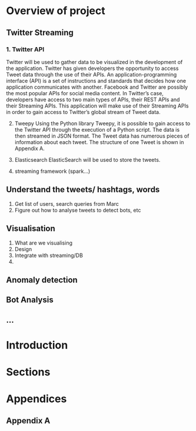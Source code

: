 # Overview of project

## Twitter Streaming

### 1. Twitter API
Twitter will be used to gather data to be visualized in the development of the application.  Twitter has given developers the opportunity to access Tweet data through the use of their APIs. An application-programming interface (API) is a set of instructions and standards that decides how one application communicates with another. Facebook and Twitter are possibly the most popular APIs for social media content. In Twitter’s case, developers have access to two main types of APIs, their REST APIs and their Streaming APIs. This application will make use of their Streaming APIs in order to gain access to Twitter’s global stream of Tweet data.

2. Tweepy
Using the Python library Tweepy, it is possible to gain access to the Twitter API through the execution of a Python script. The data is then streamed in JSON format. The Tweet data has numerous pieces of information about each tweet. The structure of one Tweet is shown in Appendix A.

3. Elasticsearch
ElasticSearch will be used to store the tweets.

4. streaming framework (spark...)


## Understand the tweets/ hashtags, words

1. Get list of users, search queries from Marc
2. Figure out how to analyse tweets to detect bots, etc

## Visualisation 

1. What are we visualising
2. Design
3. Integrate with streaming/DB
4. 

## Anomaly detection 



## Bot Analysis

## ...

# Introduction


# Sections
# Appendices
## Appendix A

